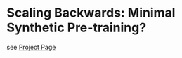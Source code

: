 # Scaling Backwards: Minimal Synthetic Pre-training?
see [Project Page](https://ryoo-nakamura.github.io/Scaling_backwards/)
